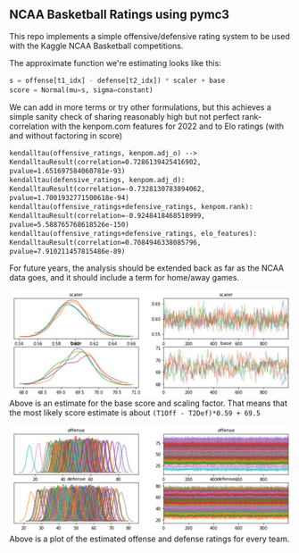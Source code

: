 ## NCAA Basketball Ratings using pymc3

This repo implements a simple offensive/defensive rating system to be used with the Kaggle NCAA Basketball competitions.

The approximate function we're estimating looks like this:

```python 
s = offense[t1_idx] - defense[t2_idx]) * scaler + base
score = Normal(mu=s, sigma=constant)
```

We can add in more terms or try other formulations, but this achieves a simple sanity check of sharing reasonably high
but not perfect rank-correlation with the kenpom.com features for 2022 and to Elo ratings (with and without factoring in score)

```
kendalltau(offensive_ratings, kenpom.adj_o) --> KendalltauResult(correlation=0.7286139425416902, pvalue=1.651697584060781e-93)
kendalltau(defensive_ratings, kenpom.adj_d): KendalltauResult(correlation=-0.7328130783894062, pvalue=1.7001932771500618e-94)
kendalltau(offensive_ratings+defensive_ratings, kenpom.rank): KendalltauResult(correlation=-0.9248418468510999, pvalue=5.588765768618526e-150)
kendalltau(offensive_ratings+defensive_ratings, elo_features): KendalltauResult(correlation=0.7084946338085796, pvalue=7.910211457815486e-89)
```

For future years, the analysis should be extended back as far as the NCAA data goes, and it should include a term for home/away games.


![Estimates of base and scale for 2022](img/base_and_scale_trace.png)
Above is an estimate for the base score and scaling factor. That means that the most likely score estimate is about `(T1Off - T2Def)*0.59 + 69.5`

![Estimates of offense and defense](img/off_def_trace.png)
Above is a plot of the estimated offense and defense ratings for every team.